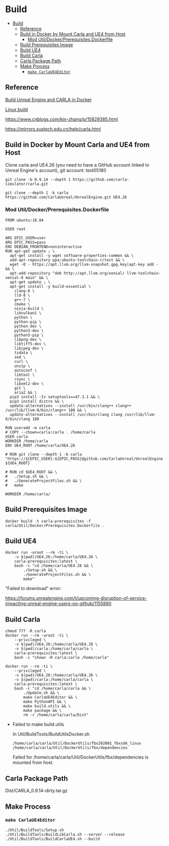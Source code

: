 # Build

- [Build](#build)
  - [Reference](#reference)
  - [Build in Docker by Mount Carla and UE4 from Host](#build-in-docker-by-mount-carla-and-ue4-from-host)
    - [Mod Util/Docker/Prerequisites.Dockerfile](#mod-utildockerprerequisitesdockerfile)
  - [Build Prerequisites Image](#build-prerequisites-image)
  - [Build UE4](#build-ue4)
  - [Build Carla](#build-carla)
  - [Carla Package Path](#carla-package-path)
  - [Make Process](#make-process)
    - [`make CarlaUE4Editor`](#make-carlaue4editor)

## Reference

[Build Unreal Engine and CARLA in Docker](https://carla.readthedocs.io/en/0.9.14/build_docker_unreal/)

[Linux build](https://carla.readthedocs.io/en/0.9.14/build_linux/)

https://www.cnblogs.com/kin-zhang/p/15829385.html

https://mirrors.sustech.edu.cn/help/carla.html

## Build in Docker by Mount Carla and UE4 from Host

Clone carla and UE4.26 (you need to have a GitHub account linked to Unreal Engine's account), git account: test05180

    git clone -b 0.9.14 --depth 1 https://github.com/carla-simulator/carla.git

    git clone --depth 1 -b carla https://github.com/CarlaUnreal/UnrealEngine.git UE4.26

### Mod Util/Docker/Prerequisites.Dockerfile

    FROM ubuntu:18.04
    
    USER root
    
    ARG EPIC_USER=user
    ARG EPIC_PASS=pass
    ENV DEBIAN_FRONTEND=noninteractive
    RUN apt-get update ; \
      apt-get install -y wget software-properties-common && \
      add-apt-repository ppa:ubuntu-toolchain-r/test && \
      wget -O - https://apt.llvm.org/llvm-snapshot.gpg.key|apt-key add - && \
      apt-add-repository "deb http://apt.llvm.org/xenial/ llvm-toolchain-xenial-8 main" && \
      apt-get update ; \
      apt-get install -y build-essential \
        clang-8 \
        lld-8 \
        g++-7 \
        cmake \
        ninja-build \
        libvulkan1 \
        python \
        python-pip \
        python-dev \
        python3-dev \
        python3-pip \
        libpng-dev \
        libtiff5-dev \
        libjpeg-dev \
        tzdata \
        sed \
        curl \
        unzip \
        autoconf \
        libtool \
        rsync \
        libxml2-dev \
        git \
        aria2 && \
      pip3 install -Iv setuptools==47.3.1 && \
      pip3 install distro && \
      update-alternatives --install /usr/bin/clang++ clang++ /usr/lib/llvm-8/bin/clang++ 180 && \
      update-alternatives --install /usr/bin/clang clang /usr/lib/llvm-8/bin/clang 180
    
    RUN useradd -m carla
    # COPY --chown=carla:carla . /home/carla
    USER carla
    WORKDIR /home/carla
    ENV UE4_ROOT /home/carla/UE4.26
    
    # RUN git clone --depth 1 -b carla "https://${EPIC_USER}:${EPIC_PASS}@github.com/CarlaUnreal/UnrealEngine.git" ${UE4_ROOT}
    
    # RUN cd $UE4_ROOT && \
    #   ./Setup.sh && \
    #   ./GenerateProjectFiles.sh && \
    #   make
    
    WORKDIR /home/carla/

## Build Prerequisites Image 

    docker build -t carla-prerequisites -f  carla/Util/Docker/Prerequisites.Dockerfile .

## Build UE4

    docker run -uroot --rm -ti \
        -v $(pwd)/UE4.26:/home/carla/UE4.26 \
        carla-prerequisites:latest \
        bash -c "cd /home/carla/UE4.26 && \
            ./Setup.sh && \
            ./GenerateProjectFiles.sh && \
            make"

"Failed to download" error:

https://forums.unrealengine.com/t/upcoming-disruption-of-service-impacting-unreal-engine-users-on-github/1155880

## Build Carla

    chmod 777 -R carla
    docker run --rm -uroot -ti \
        --privileged \
        -v $(pwd)/UE4.26:/home/carla/UE4.26 \
        -v $(pwd)/carla:/home/carla/carla \
        carla-prerequisites:latest \
        bash -c "chown -R carla:carla /home/carla"

    docker run --rm -ti \
        --privileged \
        -v $(pwd)/UE4.26:/home/carla/UE4.26 \
        -v $(pwd)/carla:/home/carla/carla \
        carla-prerequisites:latest \
        bash -c "cd /home/carla/carla && \
            ./Update.sh && \
            make CarlaUE4Editor && \
            make PythonAPI && \
            make build.utils && \
            make package && \
            rm -r /home/carla/carla/Dist"

- Failed to make build.utils

  In Util/BuildTools/BuildUtilsDocker.sh

      /home/carla/carla/Util/DockerUtils/fbx202001_fbxsdk_linux /home/carla/carla/Util/DockerUtils/fbx/dependencies

  Failed for /home/carla/carla/Util/DockerUtils/fbx/dependencies is mounted from host.

## Carla Package Path

Dist/CARLA_0.9.14-dirty.tar.gz

## Make Process

### `make CarlaUE4Editor`

    ./Util/BuildTools/Setup.sh
    ./Util/BuildTools/BuildLibCarla.sh --server --release
    ./Util/BuildTools/BuildCarlaUE4.sh --build


